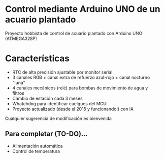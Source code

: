# Control mediante Arduino UNO de un acuario plantado
Proyecto hobbista de control de acuario plantado con Arduino UNO (ATMEGA328P)

# Características
- RTC de alta precisión ajustable por monitor serial
- 3 canales RGB + canal extra de refuerzo azul-rojo + canal nocturno "luna"
- 4 canales mecánicos (relé) para bombas de movimiento de agua y filtros
- Cambio de estación cada 3 meses
- Whatchdog para identificar cuelgues del MCU
- Proyecto actualizado (desde el 2015 y funcionando!) con IA

Cualquier sugerencia de modificación es bienvenida

## Para completar (TO-DO)...
- Alimentación automática
- Control de temperatura
